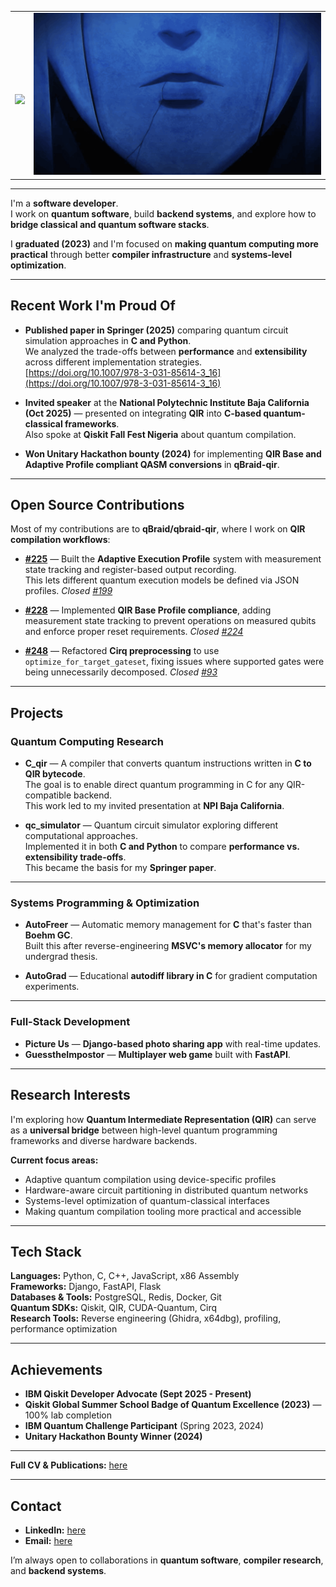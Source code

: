 <table border="0">
 <tr>
    <td>
      <br>
     <p align="center"><img src="https://readme-typing-svg.herokuapp.com/?ont=Righteous&size=35&center=true&vCenter=true&width=500&height=70&duration=4000&lines=Hi+There!+👋;"/>
    <td>
      <img alt="gif" src="./soloo.gif">
   </td>  
 </tr>  
</table>

---

I'm a **software developer**.  
I work on **quantum software**, build **backend systems**, and explore how to **bridge classical and quantum software stacks**.  

I **graduated (2023)** and I'm focused on **making quantum computing more practical** through better **compiler infrastructure** and **systems-level optimization**.

---

## **Recent Work I'm Proud Of**

- **Published paper in Springer (2025)** comparing quantum circuit simulation approaches in **C and Python**.  
  We analyzed the trade-offs between **performance** and **extensibility** across different implementation strategies.  
  [https://doi.org/10.1007/978-3-031-85614-3_16](https://doi.org/10.1007/978-3-031-85614-3_16)

- **Invited speaker** at the **National Polytechnic Institute Baja California (Oct 2025)** — presented on integrating **QIR** into **C-based quantum-classical frameworks**.  
  Also spoke at **Qiskit Fall Fest Nigeria** about quantum compilation.

- **Won Unitary Hackathon bounty (2024)** for implementing **QIR Base and Adaptive Profile compliant QASM conversions** in **qBraid-qir**.

---

## **Open Source Contributions**

Most of my contributions are to **qBraid/qbraid-qir**, where I work on **QIR compilation workflows**:

- [**#225**](https://github.com/qBraid/qbraid-qir/pull/225) — Built the **Adaptive Execution Profile** system with measurement state tracking and register-based output recording.  
  This lets different quantum execution models be defined via JSON profiles. *Closed [#199](https://github.com/qBraid/qbraid-qir/issues/199)*

- [**#228**]() — Implemented **QIR Base Profile compliance**, adding measurement state tracking to prevent operations on measured qubits and enforce proper reset requirements. *Closed [#224](https://github.com/qBraid/qbraid-qir/issues/224)*

- [**#248**](https://github.com/qBraid/qbraid-qir/pull/248) — Refactored **Cirq preprocessing** to use `optimize_for_target_gateset`, fixing issues where supported gates were being unnecessarily decomposed. *Closed [#93](https://github.com/qBraid/qbraid-qir/issues/93)*

---

## **Projects**

### **Quantum Computing Research**

- **C_qir** — A compiler that converts quantum instructions written in **C to QIR bytecode**.  
  The goal is to enable direct quantum programming in C for any QIR-compatible backend.  
  This work led to my invited presentation at **NPI Baja California**.

- **qc_simulator** — Quantum circuit simulator exploring different computational approaches.  
  Implemented it in both **C and Python** to compare **performance vs. extensibility trade-offs**.  
  This became the basis for my **Springer paper**.

---

### **Systems Programming & Optimization**

- **AutoFreer** — Automatic memory management for **C** that's faster than **Boehm GC**.  
  Built this after reverse-engineering **MSVC's memory allocator** for my undergrad thesis.

- **AutoGrad** — Educational **autodiff library in C** for gradient computation experiments.

---

### **Full-Stack Development**

- **Picture Us** — **Django-based photo sharing app** with real-time updates.  
- **GuesstheImpostor** — **Multiplayer web game** built with **FastAPI**.

---

## **Research Interests**

I'm exploring how **Quantum Intermediate Representation (QIR)** can serve as a **universal bridge** between high-level quantum programming frameworks and diverse hardware backends.

**Current focus areas:**
- Adaptive quantum compilation using device-specific profiles  
- Hardware-aware circuit partitioning in distributed quantum networks  
- Systems-level optimization of quantum-classical interfaces  
- Making quantum compilation tooling more practical and accessible  

---

## **Tech Stack**

**Languages:** Python, C, C++, JavaScript, x86 Assembly  
**Frameworks:** Django, FastAPI, Flask  
**Databases & Tools:** PostgreSQL, Redis, Docker, Git  
**Quantum SDKs:** Qiskit, QIR, CUDA-Quantum, Cirq  
**Research Tools:** Reverse engineering (Ghidra, x64dbg), profiling, performance optimization  

---

## **Achievements**

- **IBM Qiskit Developer Advocate (Sept 2025 - Present)**  
- **Qiskit Global Summer School Badge of Quantum Excellence (2023)** — 100% lab completion  
- **IBM Quantum Challenge Participant** (Spring 2023, 2024)  
- **Unitary Hackathon Bounty Winner (2024)**  

---

**Full CV & Publications:** [here]()

---

## **Contact**

- **LinkedIn:** [here](https://www.linkedin.com/in/paul-onoja-9035a0220/)  
- **Email:** [here](mailto:onojaopaul@gmail.com)  

I’m always open to collaborations in **quantum software**, **compiler research**, and **backend systems**.


